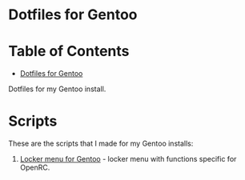 # Dotfiles for Gentoo

Table of Contents
=================
* [Dotfiles for Gentoo](#Dotfiles-for-Gentoo)

Dotfiles for my Gentoo install.

# Scripts

These are the scripts that I made for my Gentoo installs:
1. [Locker menu for Gentoo](../Gentoo/locker_gentoo) - locker menu with functions specific for OpenRC.
